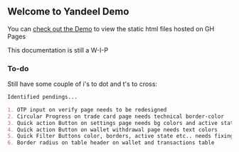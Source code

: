 ## Welcome to Yandeel Demo

You can [check out the Demo](https://iammastercraft.github.io/yandeel-template/signin.html) to view the static html files hosted on GH Pages

This documentation is still a W-I-P


### To-do

Still have some couple of i's to dot and t's to cross:

```markdown
Identified pendings...

1. OTP input on verify page needs to be redesigned
2. Circular Progress on trade card page needs technical border-color
3. Quick action Button on settings page needs bg colors and active state shadows, backdrop filters etc...
4. Quick action Button on wallet withdrawal page needs text colors
5. Quick Filter Buttons color, borders, active state etc.. needs fixing
6. Border radius on table header on wallet and transactions table

```

<!-- ### Markdown

Markdown is a lightweight and easy-to-use syntax for styling your writing. It includes conventions for

```markdown
Syntax highlighted code block

# Header 1
## Header 2
### Header 3

- Bulleted
- List

1. Numbered
2. List

**Bold** and _Italic_ and `Code` text

[Link](url) and ![Image](src)
```

For more details see [Basic writing and formatting syntax](https://docs.github.com/en/github/writing-on-github/getting-started-with-writing-and-formatting-on-github/basic-writing-and-formatting-syntax).

### Jekyll Themes

Your Pages site will use the layout and styles from the Jekyll theme you have selected in your [repository settings](https://github.com/IAmMasterCraft/yandeel-template/settings/pages). The name of this theme is saved in the Jekyll `_config.yml` configuration file.

### Support or Contact

Having trouble with Pages? Check out our [documentation](https://docs.github.com/categories/github-pages-basics/) or [contact support](https://support.github.com/contact) and we’ll help you sort it out. -->
